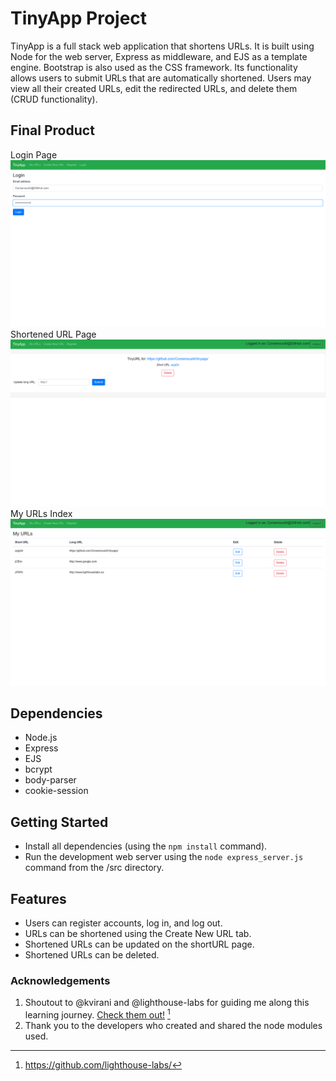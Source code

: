 # TinyApp Project

TinyApp is a full stack web application that shortens URLs. It is built using Node for the web server, Express as middleware, and EJS as a template engine. Bootstrap is also used as the CSS framework. Its functionality allows users to
submit URLs that are automatically shortened. Users may view all their created URLs, edit the redirected URLs, and delete them (CRUD functionality).

## Final Product

Login Page ![Login Page](https://github.com/ConsensusAI/tinyapp/blob/master/screenshots/tinyapp-login.png)
Shortened URL Page ![Shortened URL Page](https://github.com/ConsensusAI/tinyapp/blob/master/screenshots/tinyapp-url-show.png)
My URLs Index ![My URLs Index](https://github.com/ConsensusAI/tinyapp/blob/master/screenshots/tinyapp-urls-index.png)

## Dependencies

- Node.js
- Express
- EJS
- bcrypt
- body-parser
- cookie-session

## Getting Started

- Install all dependencies (using the `npm install` command).
- Run the development web server using the `node express_server.js` command from the /src directory.

## Features

- Users can register accounts, log in, and log out.
- URLs can be shortened using the Create New URL tab.
- Shortened URLs can be updated on the shortURL page.
- Shortened URLs can be deleted.

### Acknowledgements

1. Shoutout to @kvirani and @lighthouse-labs for guiding me along this learning journey. [Check them out!](https://www.lighthouselabs.ca/) [^1]
2. Thank you to the developers who created and shared the node modules used.

[^1]: https://github.com/lighthouse-labs/
